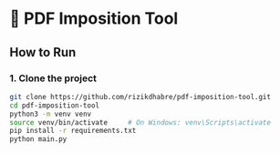 # 🧠 PDF Imposition Tool

## How to Run

### 1. Clone the project
```bash
git clone https://github.com/rizikdhabre/pdf-imposition-tool.git
cd pdf-imposition-tool
python3 -m venv venv
source venv/bin/activate     # On Windows: venv\Scripts\activate
pip install -r requirements.txt
python main.py
